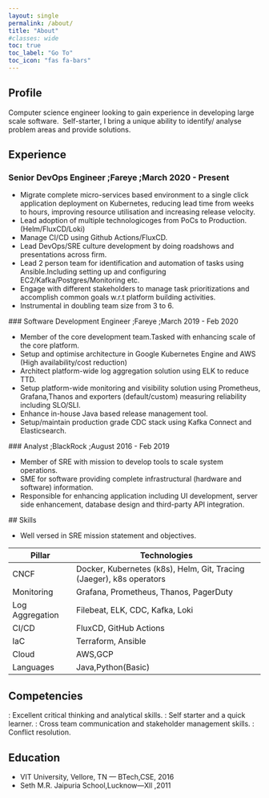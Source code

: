 ```yaml
---
layout: single
permalink: /about/
title: "About"
#classes: wide
toc: true
toc_label: "Go To"
toc_icon: "fas fa-bars"
---
```

## Profile
Computer science engineer looking to gain experience in developing large scale
software.&nbsp;
Self-starter, I bring a unique ability to identify/ analyse problem areas and provide
solutions.

## Experience
### Senior DevOps Engineer ;Fareye ;March 2020 - Present
  
<ul>
	<li>Migrate complete micro-services based environment to a single click application deployment on Kubernetes, reducing lead time from weeks to hours, improving resource utilisation and increasing release velocity.</li>
  	<li>  Lead adoption of multiple technologicoges from PoCs to Production.(Helm/FluxCD/Loki)</li>
	<li>  Manage CI/CD using Github Actions/FluxCD.</li>
	<li>  Lead DevOps/SRE culture development by doing roadshows and presentations across firm.</li>
	<li>  Lead 2 person team for identification and automation of tasks using Ansible.Including setting up and configuring EC2/Kafka/Postgres/Monitoring etc.</li>
	<li>  Engage with different stakeholders to manage task prioritizations and accomplish common goals w.r.t platform building activities.</li>
	<li>  Instrumental in doubling team size from 3 to 6.</li>
</ul>
### Software Development Engineer  ;Fareye ;March 2019 - Feb 2020
<ul>
	<li> Member of the core development team.Tasked with enhancing scale of the core platform.</li>
	<li> Setup and optimise architecture in Google Kubernetes Engine and AWS (High availability/cost reduction)</li>
	<li> Architect platform-wide log aggregation solution using ELK to reduce TTD.</li>
	<li> Setup platform-wide monitoring and visibility solution using Prometheus, Grafana,Thanos and exporters (default/custom) measuring reliability including SLO/SLI.</li>
	<li> Enhance in-house Java based release management tool.</li>
	<li> Setup/maintain production grade CDC stack using Kafka Connect and Elasticsearch.</li>
</ul>
### Analyst ;BlackRock ;August 2016 - Feb 2019
<ul>
	<li> Member of SRE with mission to develop tools to scale system operations.</li>
	<li> SME for software providing complete infrastructural (hardware and software) information.</li>
	<li> Responsible for enhancing application including UI development, server side enhancement, database design and third-party API integration.</li>
</ul>
## Skills
<ul>
	<li>Well versed in SRE mission statement and objectives.</li>
</ul>

| Pillar           | Technologies 									                          |
| --------         | ------ 																  |
| CNCF    		   | Docker, Kubernetes (k8s), Helm, Git, Tracing (Jaeger), k8s operators     |
| Monitoring       | Grafana, Prometheus, Thanos, PagerDuty  								  |
| Log Aggregation  | Filebeat, ELK, CDC, Kafka, Loki  										  |
| CI/CD            | FluxCD, GitHub Actions  												  |
| IaC              | Terraform, Ansible  													  | 
| Cloud            | AWS,GCP                                                                  |
| Languages        | Java,Python(Basic)                                                       |

## Competencies
:   Excellent critical thinking and analytical skills.
:   Self starter and a quick learner.
:   Cross team communication and stakeholder management skills.
:   Conflict resolution.

## Education
<ul>
  <li> VIT University, Vellore, TN — BTech,CSE, 2016</li>
  <li> Seth M.R. Jaipuria School,Lucknow—Xll ,2011</li>
</ul>
